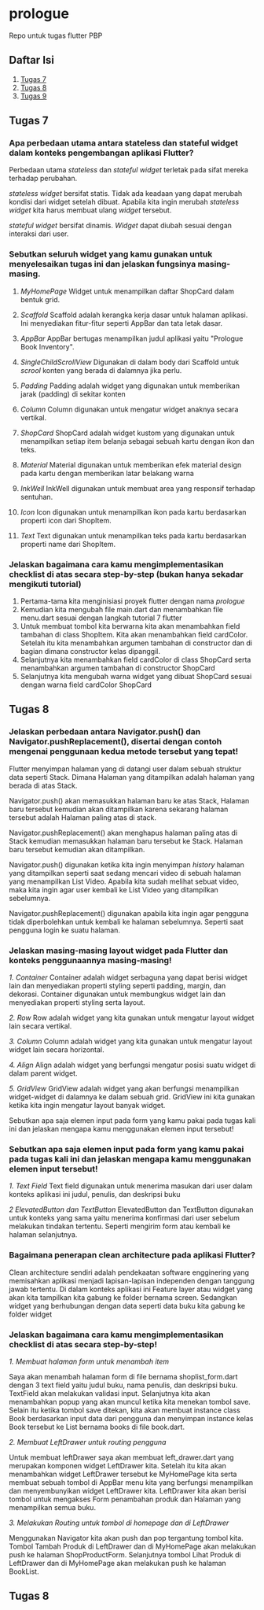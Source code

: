 # prologue

Repo untuk tugas flutter PBP

## Daftar Isi
1. [Tugas 7](#tugas-7)
2. [Tugas 8](#tugas-8)
3. [Tugas 9](#tugas-9)

## Tugas 7

### Apa perbedaan utama antara stateless dan stateful widget dalam konteks pengembangan aplikasi Flutter?
    
Perbedaan utama _stateless_ dan _stateful widget_ terletak pada sifat mereka terhadap perubahan. 

_stateless widget_ bersifat statis. Tidak ada keadaan yang dapat merubah kondisi dari widget setelah dibuat. Apabila kita ingin merubah _stateless widget_ kita harus membuat ulang _widget_ tersebut.

_stateful widget_ bersifat dinamis. _Widget_ dapat diubah sesuai dengan interaksi dari user.

### Sebutkan seluruh widget yang kamu gunakan untuk menyelesaikan tugas ini dan jelaskan fungsinya masing-masing.

1. *MyHomePage*
Widget untuk menampilkan daftar ShopCard dalam bentuk grid.

2. *Scaffold*
Scaffold adalah kerangka kerja dasar untuk halaman aplikasi. Ini menyediakan fitur-fitur seperti AppBar dan tata letak dasar.

3. *AppBar*
AppBar bertugas menampilkan judul aplikasi yaitu "Prologue Book Inventory".

4. *SingleChildScrollView*
Digunakan di dalam body dari Scaffold untuk _scrool_ konten yang berada di dalamnya jika perlu.

5. *Padding* 
Padding adalah widget yang digunakan untuk memberikan jarak (padding) di sekitar konten

6. *Column*
Column digunakan untuk mengatur widget anaknya secara vertikal.

7. *ShopCard*
ShopCard adalah widget kustom yang digunakan untuk menampilkan setiap item belanja sebagai sebuah kartu dengan ikon dan teks.

8. *Material* 
Material digunakan untuk memberikan efek material design pada kartu dengan memberikan latar belakang warna 

9. *InkWell*
InkWell digunakan untuk membuat area yang responsif terhadap sentuhan.

10. *Icon*
Icon digunakan untuk menampilkan ikon pada kartu berdasarkan properti icon dari ShopItem.

11. *Text*
Text digunakan untuk menampilkan teks pada kartu berdasarkan properti name dari ShopItem.

### Jelaskan bagaimana cara kamu mengimplementasikan checklist di atas secara step-by-step (bukan hanya sekadar mengikuti tutorial)

1. Pertama-tama kita menginisiasi proyek flutter dengan nama _prologue_
2. Kemudian kita mengubah file main.dart dan menambahkan file menu.dart sesuai dengan langkah tutorial 7 flutter
3. Untuk membuat tombol kita berwarna kita akan menambahkan field tambahan di class ShopItem. Kita akan menambahkan field cardColor. Setelah itu kita menambahkan argumen tambahan di constructor dan di bagian dimana constructor kelas dipanggil.
4. Selanjutnya kita menambahkan field cardColor di class ShopCard serta menambahkan argumen tambahan di constructor ShopCard
5. Selanjutnya kita mengubah warna widget yang dibuat ShopCard sesuai dengan warna field cardColor ShopCard


## Tugas 8

### Jelaskan perbedaan antara Navigator.push() dan Navigator.pushReplacement(), disertai dengan contoh mengenai penggunaan kedua metode tersebut yang tepat!

Flutter menyimpan halaman yang di datangi user dalam sebuah struktur data seperti Stack. Dimana Halaman yang ditampilkan adalah halaman yang berada di atas Stack.
 
Navigator.push() akan memasukkan halaman baru ke atas Stack, Halaman baru tersebut kemudian akan ditampilkan karena sekarang halaman tersebut adalah Halaman paling atas di stack.

Navigator.pushReplacement() akan menghapus halaman paling atas di Stack kemudian memasukkan halaman baru tersebut ke Stack. Halaman baru tersebut kemudian akan ditampilkan.

Navigator.push() digunakan ketika kita ingin menyimpan _history_ halaman yang ditampilkan seperti saat sedang mencari video di sebuah halaman yang menampilkan List Video. Apabila kita sudah melihat sebuat video, maka kita ingin agar user kembali ke List Video yang ditampilkan sebelumnya.

Navigator.pushReplacement() digunakan apabila kita ingin agar pengguna tidak diperbolehkan untuk kembali ke halaman sebelumnya. Seperti saat pengguna login ke suatu halaman.

###  Jelaskan masing-masing layout widget pada Flutter dan konteks penggunaannya masing-masing!

*1. Container* 
Container adalah widget serbaguna yang dapat berisi widget lain dan menyediakan properti styling seperti padding, margin, dan dekorasi.
Container digunakan untuk membungkus widget lain dan menyediakan properti styling serta layout.

*2. Row*
Row adalah widget yang kita gunakan untuk mengatur layout widget lain secara vertikal. 

*3. Column*
Column adalah widget yang kita gunakan untuk mengatur layout widget lain secara horizontal.

*4. Align*
Align adalah widget yang berfungsi mengatur posisi suatu widget di dalam parent widget. 

*5. GridView*
GridView adalah widget yang akan berfungsi menampilkan widget-widget di dalamnya ke dalam sebuah grid. GridView ini kita gunakan ketika kita ingin mengatur layout banyak widget.

Sebutkan apa saja elemen input pada form yang kamu pakai pada tugas kali ini dan jelaskan mengapa kamu menggunakan elemen input tersebut!

###  Sebutkan apa saja elemen input pada form yang kamu pakai pada tugas kali ini dan jelaskan mengapa kamu menggunakan elemen input tersebut!

*1. Text Field*
Text field digunakan untuk menerima masukan dari user dalam konteks aplikasi ini judul, penulis, dan deskripsi buku

*2 ElevatedButton dan TextButton*
ElevatedButton dan TextButton digunakan untuk konteks yang sama yaitu menerima konfirmasi dari user sebelum melakukan tindakan tertentu. Seperti mengirim form atau kembali ke halaman selanjutnya.

### Bagaimana penerapan clean architecture pada aplikasi Flutter?

Clean architecture sendiri adalah pendekaatan software engginering yang memisahkan aplikasi menjadi lapisan-lapisan independen dengan tanggung jawab tertentu. Di dalam konteks aplikasi ini Feature layer atau widget yang akan kita tampilkan kita gabung ke folder bernama screen. Sedangkan widget yang berhubungan dengan data seperti data buku kita gabung ke folder widget

###  Jelaskan bagaimana cara kamu mengimplementasikan checklist di atas secara step-by-step!

*1. Membuat halaman form untuk menambah item*

Saya akan menambah halaman form di file bernama shoplist_form.dart dengan 3 text field yaitu judul buku, nama penulis, dan deskripsi buku. TextField akan melakukan validasi input. Selanjutnya kita akan menambahkan popup yang akan muncul ketika kita menekan tombol save. Selain itu ketika tombol save ditekan, kita akan membuat instance class Book berdasarkan input data dari pengguna dan menyimpan instance kelas Book tersebut ke List bernama books di file book.dart. 

*2. Membuat LeftDrawer untuk routing pengguna*

Untuk membuat leftDrawer saya akan membuat left_drawer.dart yang merupakan komponen widget LeftDrawer kita. Setelah itu kita akan menambahkan widget LeftDrawer tersebut ke MyHomePage kita serta membuat sebuah tombol di AppBar menu kita yang berfungsi menampilkan dan menyembunyikan widget LeftDrawer kita. LeftDrawer kita akan berisi tombol untuk mengakses Form penambahan produk dan Halaman yang menampilkan semua buku.

*3. Melakukan Routing untuk tombol di homepage dan di LeftDrawer*

Menggunakan Navigator kita akan push dan pop tergantung tombol kita.
Tombol Tambah Produk di LeftDrawer dan di MyHomePage akan melakukan push ke halaman ShopProductForm. Selanjutnya tombol Lihat Produk di LeftDrawer dan di MyHomePage akan melakukan push ke halaman BookList. 

## Tugas 8